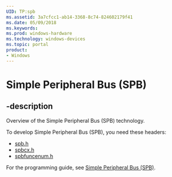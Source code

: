 ```yaml
---
UID: TP:spb
ms.assetid: 3a7cfcc1-ab14-3368-8c74-824602179f41
ms.date: 05/09/2018
ms.keywords: 
ms.prod: windows-hardware
ms.technology: windows-devices
ms.topic: portal
product:
- Windows
---
```


# Simple Peripheral Bus (SPB)

## -description

Overview of the Simple Peripheral Bus (SPB) technology.

To develop Simple Peripheral Bus (SPB), you need these headers:

 * [spb.h](../spb/index.md)
 * [spbcx.h](../spbcx/index.md)
 * [spbfuncenum.h](../spbfuncenum/index.md)

For the programming guide, see [Simple Peripheral Bus (SPB)](https://docs.microsoft.com/windows-hardware/drivers/spb).
